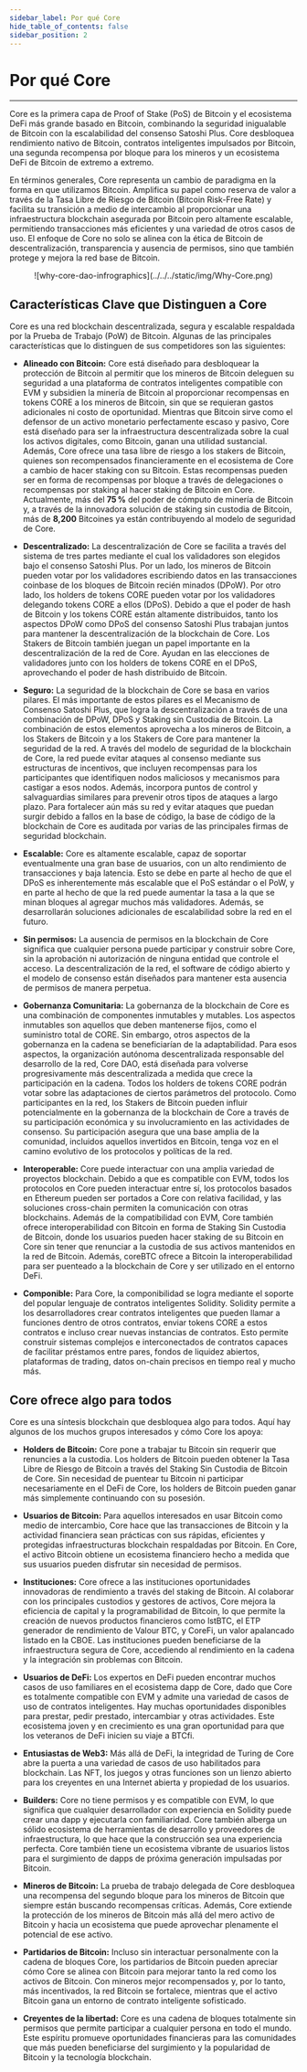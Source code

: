 ```yaml
---
sidebar_label: Por qué Core
hide_table_of_contents: false
sidebar_position: 2
---
```


# Por qué  Core

---

Core es la primera capa de Proof of Stake (PoS) de Bitcoin y el ecosistema DeFi más grande basado en Bitcoin, combinando la seguridad inigualable de Bitcoin con la escalabilidad del consenso Satoshi Plus. Core desbloquea rendimiento nativo de Bitcoin, contratos inteligentes impulsados por Bitcoin, una segunda recompensa por bloque para los mineros y un ecosistema DeFi de Bitcoin de extremo a extremo.

En términos generales, Core representa un cambio de paradigma en la forma en que utilizamos Bitcoin. Amplifica su papel como reserva de valor a través de la Tasa Libre de Riesgo de Bitcoin (Bitcoin Risk-Free Rate) y facilita su transición a medio de intercambio al proporcionar una infraestructura blockchain asegurada por Bitcoin pero altamente escalable, permitiendo transacciones más eficientes y una variedad de otros casos de uso. El enfoque de Core no solo se alinea con la ética de Bitcoin de descentralización, transparencia y ausencia de permisos, sino que también protege y mejora la red base de Bitcoin.

<p align="center">
![why-core-dao-infrographics](../../../static/img/Why-Core.png)
</p>

## Características Clave que Distinguen a Core

Core es una red blockchain descentralizada, segura y escalable respaldada por la Prueba de Trabajo (PoW) de Bitcoin. Algunas de las principales características que lo distinguen de sus competidores son las siguientes:

- **Alineado con Bitcoin:** Core está diseñado para desbloquear la protección de Bitcoin al permitir que los mineros de Bitcoin deleguen su seguridad a una plataforma de contratos inteligentes compatible con EVM y subsidien la minería de Bitcoin al proporcionar recompensas en tokens CORE a los mineros de Bitcoin, sin que se requieran gastos adicionales ni costo de oportunidad. Mientras que Bitcoin sirve como el defensor de un activo monetario perfectamente escaso y pasivo, Core está diseñado para ser la infraestructura descentralizada sobre la cual los activos digitales, como Bitcoin, ganan una utilidad sustancial. Además, Core ofrece una tasa libre de riesgo a los stakers de Bitcoin, quienes son recompensados financieramente en el ecosistema de Core a cambio de hacer staking con su Bitcoin. Estas recompensas pueden ser en forma de recompensas por bloque a través de delegaciones o recompensas por staking al hacer staking de Bitcoin en Core. Actualmente, más del **75 %** del poder de cómputo de minería de Bitcoin y, a través de la innovadora solución de staking sin custodia de Bitcoin, más de **8,200** Bitcoines ya están contribuyendo al modelo de seguridad de Core.

- **Descentralizado:** La descentralización de Core se facilita a través del sistema de tres partes mediante el cual los validadores son elegidos bajo el consenso Satoshi Plus. Por un lado, los mineros de Bitcoin pueden votar por los validadores escribiendo datos en las transacciones coinbase de los bloques de Bitcoin recién minados (DPoW). Por otro lado, los holders de tokens CORE pueden votar por los validadores delegando tokens CORE a ellos (DPoS). Debido a que el poder de hash de Bitcoin y los tokens CORE están altamente distribuidos, tanto los aspectos DPoW como DPoS del consenso Satoshi Plus trabajan juntos para mantener la descentralización de la blockchain de Core. Los Stakers de Bitcoin también juegan un papel importante en la descentralización de la red de Core. Ayudan en las elecciones de validadores junto con los holders de tokens CORE en el DPoS, aprovechando el poder de hash distribuido de Bitcoin.

- **Seguro:** La seguridad de la blockchain de Core se basa en varios pilares. El más importante de estos pilares es el Mecanismo de Consenso Satoshi Plus, que logra la descentralización a través de una combinación de DPoW, DPoS y Staking sin Custodia de Bitcoin. La combinación de estos elementos aprovecha a los mineros de Bitcoin, a los Stakers de Bitcoin y a los Stakers de Core para mantener la seguridad de la red. A través del modelo de seguridad de la blockchain de Core, la red puede evitar ataques al consenso mediante sus estructuras de incentivos, que incluyen recompensas para los participantes que identifiquen nodos maliciosos y mecanismos para castigar a esos nodos. Además, incorpora puntos de control y salvaguardias similares para prevenir otros tipos de ataques a largo plazo. Para fortalecer aún más su red y evitar ataques que puedan surgir debido a fallos en la base de código, la base de código de la blockchain de Core es auditada por varias de las principales firmas de seguridad blockchain.

- **Escalable:** Core es altamente escalable, capaz de soportar eventualmente una gran base de usuarios, con un alto rendimiento de transacciones y baja latencia. Esto se debe en parte al hecho de que el DPoS es inherentemente más escalable que el PoS estándar o el PoW, y en parte al hecho de que la red puede aumentar la tasa a la que se minan bloques al agregar muchos más validadores. Además, se desarrollarán soluciones adicionales de escalabilidad sobre la red en el futuro.

- **Sin permisos:** La ausencia de permisos en la blockchain de Core significa que cualquier persona puede participar y construir sobre Core, sin la aprobación ni autorización de ninguna entidad que controle el acceso. La descentralización de la red, el software de código abierto y el modelo de consenso están diseñados para mantener esta ausencia de permisos de manera perpetua.

- **Gobernanza Comunitaria:** La gobernanza de la blockchain de Core es una combinación de componentes inmutables y mutables. Los aspectos inmutables son aquellos que deben mantenerse fijos, como el suministro total de CORE. Sin embargo, otros aspectos de la gobernanza en la cadena se beneficiarían de la adaptabilidad. Para esos aspectos, la organización autónoma descentralizada responsable del desarrollo de la red, Core DAO, está diseñada para volverse progresivamente más descentralizada a medida que crece la participación en la cadena. Todos los holders de tokens CORE podrán votar sobre las adaptaciones de ciertos parámetros del protocolo. Como participantes en la red, los Stakers de Bitcoin pueden influir potencialmente en la gobernanza de la blockchain de Core a través de su participación económica y su involucramiento en las actividades de consenso. Su participación asegura que una base amplia de la comunidad, incluidos aquellos invertidos en Bitcoin, tenga voz en el camino evolutivo de los protocolos y políticas de la red.

- **Interoperable:** Core puede interactuar con una amplia variedad de proyectos blockchain. Debido a que es compatible con EVM, todos los protocolos en Core pueden interactuar entre sí, los protocolos basados en Ethereum pueden ser portados a Core con relativa facilidad, y las soluciones cross-chain permiten la comunicación con otras blockchains. Además de la compatibilidad con EVM, Core también ofrece interoperabilidad con Bitcoin en forma de Staking Sin Custodia de Bitcoin, donde los usuarios pueden hacer staking de su Bitcoin en Core sin tener que renunciar a la custodia de sus activos mantenidos en la red de Bitcoin. Además, coreBTC ofrece a Bitcoin la interoperabilidad para ser puenteado a la blockchain de Core y ser utilizado en el entorno DeFi.

- **Componible:** Para Core, la componibilidad se logra mediante el soporte del popular lenguaje de contratos inteligentes Solidity. Solidity permite a los desarrolladores crear contratos inteligentes que pueden llamar a funciones dentro de otros contratos, enviar tokens CORE a estos contratos e incluso crear nuevas instancias de contratos. Esto permite construir sistemas complejos e interconectados de contratos capaces de facilitar préstamos entre pares, fondos de liquidez abiertos, plataformas de trading, datos on-chain precisos en tiempo real y mucho más.

## Core ofrece algo para todos

Core es una síntesis blockchain que desbloquea algo para todos. Aquí hay algunos de los muchos grupos interesados y cómo Core los apoya:

- **Holders de Bitcoin:** Core pone a trabajar tu Bitcoin sin requerir que renuncies a la custodia. Los holders de Bitcoin pueden obtener la Tasa Libre de Riesgo de Bitcoin a través del Staking Sin Custodia de Bitcoin de Core. Sin necesidad de puentear tu Bitcoin ni participar necesariamente en el DeFi de Core, los holders de Bitcoin pueden ganar más simplemente continuando con su posesión.

- **Usuarios de Bitcoin:** Para aquellos interesados en usar Bitcoin como medio de intercambio, Core hace que las transacciones de Bitcoin y la actividad financiera sean prácticas con sus rápidas, eficientes y protegidas infraestructuras blockchain respaldadas por Bitcoin. En Core, el activo Bitcoin obtiene un ecosistema financiero hecho a medida que sus usuarios pueden disfrutar sin necesidad de permisos.

- **Instituciones:** Core ofrece a las instituciones oportunidades innovadoras de rendimiento a través del staking de Bitcoin. Al colaborar con los principales custodios y gestores de activos, Core mejora la eficiencia de capital y la programabilidad de Bitcoin, lo que permite la creación de nuevos productos financieros como lstBTC, el ETP generador de rendimiento de Valour BTC, y CoreFi, un valor apalancado listado en la CBOE. Las instituciones pueden beneficiarse de la infraestructura segura de Core, accediendo al rendimiento en la cadena y la integración sin problemas con Bitcoin.

- **Usuarios de DeFi:** Los expertos en DeFi pueden encontrar muchos casos de uso familiares en el ecosistema dapp de Core, dado que Core es totalmente compatible con EVM y admite una variedad de casos de uso de contratos inteligentes. Hay muchas oportunidades disponibles para prestar, pedir prestado, intercambiar y otras actividades. Este ecosistema joven y en crecimiento es una gran oportunidad para que los veteranos de DeFi inicien su viaje a BTCfi.

- **Entusiastas de Web3:** Más allá de DeFi, la integridad de Turing de Core abre la puerta a una variedad de casos de uso habilitados para blockchain. Las NFT, los juegos y otras funciones son un lienzo abierto para los creyentes en una Internet abierta y propiedad de los usuarios.

- **Builders:** Core no tiene permisos y es compatible con EVM, lo que significa que cualquier desarrollador con experiencia en Solidity puede crear una dapp y ejecutarla con familiaridad. Core también alberga un sólido ecosistema de herramientas de desarrollo y proveedores de infraestructura, lo que hace que la construcción sea una experiencia perfecta. Core también tiene un ecosistema vibrante de usuarios listos para el surgimiento de dapps de próxima generación impulsadas por Bitcoin.

- **Mineros de Bitcoin:** La prueba de trabajo delegada de Core desbloquea una recompensa del segundo bloque para los mineros de Bitcoin que siempre están buscando recompensas críticas. Además, Core extiende la protección de los mineros de Bitcoin más allá del mero activo de Bitcoin y hacia un ecosistema que puede aprovechar plenamente el potencial de ese activo.

- **Partidarios de Bitcoin:** Incluso sin interactuar personalmente con la cadena de bloques Core, los partidarios de Bitcoin pueden apreciar cómo Core se alinea con Bitcoin para mejorar tanto la red como los activos de Bitcoin. Con mineros mejor recompensados ​​y, por lo tanto, más incentivados, la red Bitcoin se fortalece, mientras que el activo Bitcoin gana un entorno de contrato inteligente sofisticado.

- **Creyentes de la libertad:** Core es una cadena de bloques totalmente sin permisos que permite participar a cualquier persona en todo el mundo. Este espíritu promueve oportunidades financieras para las comunidades que más pueden beneficiarse del surgimiento y la popularidad de Bitcoin y la tecnología blockchain.
